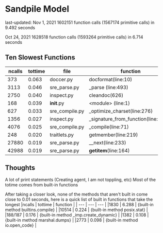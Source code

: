 # Sandpile Model

last-updated: Nov 1, 2021
1602151 function calls (1567174 primitive calls) in 9.492 seconds

Oct 24, 2021
1628518 function calls (1593264 primitive calls) in 6.714 seconds


## Ten Slowest Functions

|ncalls | tottime | file | function |
| --- | --- | --- | --- |
| 373 | 0.063 | doccer.py | docformat(line:10) |
|3113 | 0.046 | sre_parse.py | _parse (line:493) |
| 2750 | 0.040 | inspect.py | cleandoc(626) |
| 168 | 0.039 | __init__.py |  \<module> (line:1) |
| 627 | 0.033 | sre_compile.py | _optimize_charset(line:276) |
| 1356 | 0.027 | inspect.py | _signature_from_function(line:2150) |
| 4076 | 0.025 | sre_compile.py | _compile(line:71) |
| 248 | 0.020 | traitlets.py | getmember(line:219) |
| 27880 | 0.019 | sre_parse.py | __next(line:233) |
| 42988 | 0.019 | sre_parse.py | __getitem__(line:164) |


## Thoughts
A lot of print statements (Creating agent, I am not toppling, etc)
Most of the totime comes from built-in functions 

After taking a closer look, none of the methods that aren't built in come close to 0.01 seconds, here is a quick list of built in functions that take the longest
  |ncalls | tottime | function |
  | --- | --- | --- |
  |1830  |  6.288 | {built-in method builtins.compile} |
  |10514  |  0.224 | {built-in method posix.stat} |
  |188/187  |  0.176 | {built-in method _imp.create_dynamic} |
  |1382  |  0.108 | {built-in method marshal.dumps} |
  |2773  |  0.098 | {built-in method io.open_code} |
